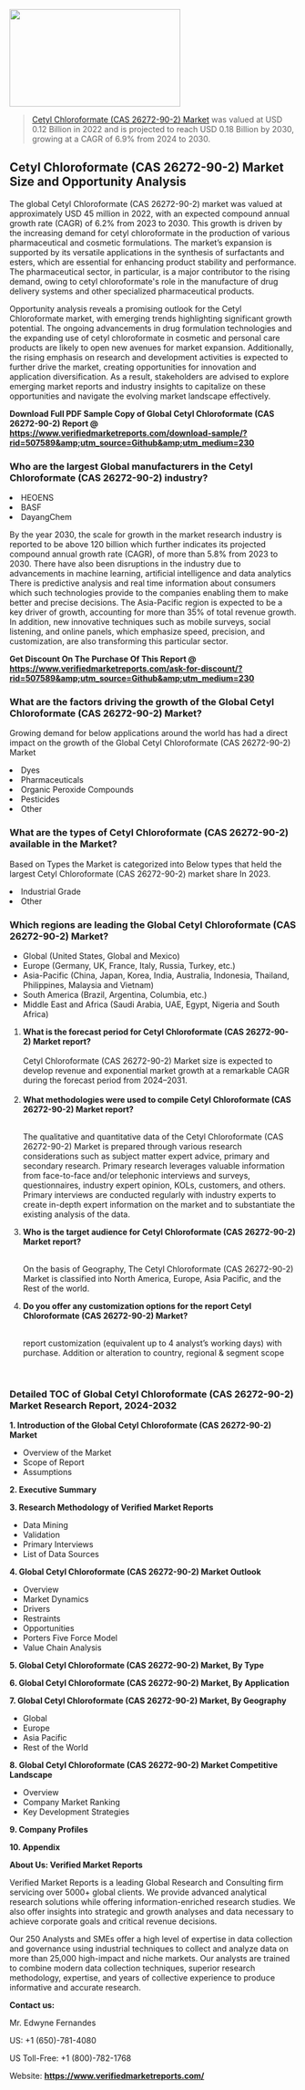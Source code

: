 <img src="https://ffe5etoiles.com/wp-content/uploads/2024/12/MST1-300x171.png" alt="" width="300" height="171" class="alignnone size-medium wp-image-20088" /><blockquote><p><p><a href="https://www.verifiedmarketreports.com/download-sample/?rid=507589&utm_source=Github&utm_medium=230" target="_blank">Cetyl Chloroformate (CAS 26272-90-2) Market</a> was valued at USD 0.12 Billion in 2022 and is projected to reach USD 0.18 Billion by 2030, growing at a CAGR of 6.9% from 2024 to 2030.</p></blockquote><p><h2>Cetyl Chloroformate (CAS 26272-90-2) Market Size and Opportunity Analysis</h2><p>The global Cetyl Chloroformate (CAS 26272-90-2) market was valued at approximately USD 45 million in 2022, with an expected compound annual growth rate (CAGR) of 6.2% from 2023 to 2030. This growth is driven by the increasing demand for cetyl chloroformate in the production of various pharmaceutical and cosmetic formulations. The market’s expansion is supported by its versatile applications in the synthesis of surfactants and esters, which are essential for enhancing product stability and performance. The pharmaceutical sector, in particular, is a major contributor to the rising demand, owing to cetyl chloroformate's role in the manufacture of drug delivery systems and other specialized pharmaceutical products.</p><p>Opportunity analysis reveals a promising outlook for the Cetyl Chloroformate market, with emerging trends highlighting significant growth potential. The ongoing advancements in drug formulation technologies and the expanding use of cetyl chloroformate in cosmetic and personal care products are likely to open new avenues for market expansion. Additionally, the rising emphasis on research and development activities is expected to further drive the market, creating opportunities for innovation and application diversification. As a result, stakeholders are advised to explore emerging market reports and industry insights to capitalize on these opportunities and navigate the evolving market landscape effectively.</p></p><p class=""><strong>Download Full PDF Sample Copy of Global Cetyl Chloroformate (CAS 26272-90-2) Report @ <a href="https://www.verifiedmarketreports.com/download-sample/?rid=507589&amp;utm_source=Github&amp;utm_medium=230" target="_blank">https://www.verifiedmarketreports.com/download-sample/?rid=507589&amp;utm_source=Github&amp;utm_medium=230</a></strong></p><h3 id="" class="">Who are the largest Global manufacturers in the Cetyl Chloroformate (CAS 26272-90-2) industry?</h3><p><li>HEOENS</li><li> BASF</li><li> DayangChem</li></p><div class=""><div class="" dir="" data-message-author-role="" data-message-id="" data-message-model-slug=""><div class=""><div class=""><div class=""><div class="" dir="" data-message-author-role="" data-message-id="" data-message-model-slug=""><div class=""><div class=""><p>By the year 2030, the scale for growth in the market research industry is reported to be above 120 billion which further indicates its projected compound annual growth rate (CAGR), of more than 5.8% from 2023 to 2030. There have also been disruptions in the industry due to advancements in machine learning, artificial intelligence and data analytics There is predictive analysis and real time information about consumers which such technologies provide to the companies enabling them to make better and precise decisions. The Asia-Pacific region is expected to be a key driver of growth, accounting for more than 35% of total revenue growth. In addition, new innovative techniques such as mobile surveys, social listening, and online panels, which emphasize speed, precision, and customization, are also transforming this particular sector.</p><p><strong>Get Discount On The Purchase Of This Report @&nbsp; <a href="https://www.verifiedmarketreports.com/ask-for-discount/?rid=507589&amp;utm_source=Github&amp;utm_medium=230" target="_blank">https://www.verifiedmarketreports.com/ask-for-discount/?rid=507589&amp;utm_source=Github&amp;utm_medium=230</a></strong></p></div></div></div></div></div></div></div></div><h3 id="" class="">What are the factors driving the growth of the Global Cetyl Chloroformate (CAS 26272-90-2) Market?</h3><p id="" class="">Growing demand for below applications around the world has had a direct impact on the growth of the Global Cetyl Chloroformate (CAS 26272-90-2) Market</p><p id="" class=""><li>Dyes</li><li> Pharmaceuticals</li><li> Organic Peroxide Compounds</li><li> Pesticides</li><li> Other</li></p><h3 id="" class="">What are the types of Cetyl Chloroformate (CAS 26272-90-2) available in the Market?</h3><p id="" class="">Based on Types the Market is categorized into Below types that held the largest Cetyl Chloroformate (CAS 26272-90-2) market share In 2023.</p><p id="" class=""><li>Industrial Grade</li><li> Other</li></p><h3 id="" class="">Which regions are leading the Global Cetyl Chloroformate (CAS 26272-90-2) Market?</h3><ul><li>Global (United States, Global and Mexico)</li><li>Europe (Germany, UK, France, Italy, Russia, Turkey, etc.)</li><li>Asia-Pacific (China, Japan, Korea, India, Australia, Indonesia, Thailand, Philippines, Malaysia and Vietnam)</li><li>South America (Brazil, Argentina, Columbia, etc.)</li><li>Middle East and Africa (Saudi Arabia, UAE, Egypt, Nigeria and South Africa)</li></ul><p><ol><li><strong>What is the forecast period for Cetyl Chloroformate (CAS 26272-90-2) Market report?<br /></strong><br /><span data-sheets-root="1" data-sheets-value="{&quot;1&quot;:2,&quot;2&quot;:&quot;XXXX size is expected to develop revenue and exponential market growth at a remarkable CAGR during the forecast period from 2024&ndash;2030.&quot;}" data-sheets-userformat="{&quot;2&quot;:12674,&quot;4&quot;:{&quot;1&quot;:2,&quot;2&quot;:16776960},&quot;10&quot;:2,&quot;11&quot;:0,&quot;15&quot;:&quot;Arial&quot;,&quot;16&quot;:12}">Cetyl Chloroformate (CAS 26272-90-2) Market size is expected to develop revenue and exponential market growth at a remarkable CAGR during the forecast period from 2024&ndash;2031.</span><br /><br /></li><li><strong>What methodologies were used to compile Cetyl Chloroformate (CAS 26272-90-2) Market report?<br /><br /></strong><p>The qualitative and quantitative data of the&nbsp;Cetyl Chloroformate (CAS 26272-90-2) Market is prepared through various research considerations such as subject matter expert advice, primary and secondary research. Primary research leverages valuable information from face-to-face and/or telephonic interviews and surveys, questionnaires, industry expert opinion, KOLs, customers, and others. Primary interviews are conducted regularly with industry experts to create in-depth expert information on the market and to substantiate the existing analysis of the data.&nbsp;</p></li><li><strong>Who is the target audience for Cetyl Chloroformate (CAS 26272-90-2) Market report?<br /><br /></strong><p>On the basis of Geography, The&nbsp;Cetyl Chloroformate (CAS 26272-90-2) Market is classified into North America, Europe, Asia Pacific, and the Rest of the world.</p></li><li><strong>Do you offer any customization options for the report Cetyl Chloroformate (CAS 26272-90-2) Market?<br /><br /></strong><p>report customization (equivalent up to 4 analyst&rsquo;s working days) with purchase. Addition or alteration to country, regional &amp; segment scope</p><p>&nbsp;</p></li></ol></p><h3 id="" class="">Detailed TOC of Global Cetyl Chloroformate (CAS 26272-90-2) Market Research Report, 2024-2032</h3><p id="" class=""><strong>1. Introduction of the Global Cetyl Chloroformate (CAS 26272-90-2) Market</strong></p><ul><li>Overview of the Market</li><li>Scope of Report</li><li>Assumptions</li></ul><p id="" class=""><strong>2. Executive Summary</strong></p><p id="" class=""><strong>3. Research Methodology of&nbsp;Verified Market Reports</strong></p><ul><li>Data Mining</li><li>Validation</li><li>Primary Interviews</li><li>List of Data Sources</li></ul><p id="" class=""><strong>4. Global Cetyl Chloroformate (CAS 26272-90-2) Market Outlook</strong></p><ul><li>Overview</li><li>Market Dynamics</li><li>Drivers</li><li>Restraints</li><li>Opportunities</li><li>Porters Five Force Model</li><li>Value Chain Analysis</li></ul><p id="" class=""><strong>5. Global Cetyl Chloroformate (CAS 26272-90-2) Market, By&nbsp;Type</strong></p><p id="" class=""><strong>6. Global Cetyl Chloroformate (CAS 26272-90-2) Market, By Application</strong></p><p id="" class=""><strong>7. Global Cetyl Chloroformate (CAS 26272-90-2) Market, By Geography</strong></p><ul><li>Global</li><li>Europe</li><li>Asia Pacific</li><li>Rest of the World</li></ul><p id="" class=""><strong>8. Global Cetyl Chloroformate (CAS 26272-90-2) Market Competitive Landscape</strong></p><ul><li>Overview</li><li>Company Market Ranking</li><li>Key Development Strategies</li></ul><p id="" class=""><strong>9. Company Profiles</strong></p><p id="" class=""><strong>10. Appendix</strong></p><p id="" class=""><strong>About Us: Verified Market Reports</strong></p><p id="" class="">Verified Market Reports is a leading Global Research and Consulting firm servicing over 5000+ global clients. We provide advanced analytical research solutions while offering information-enriched research studies. We also offer insights into strategic and growth analyses and data necessary to achieve corporate goals and critical revenue decisions.</p><p id="" class="">Our 250 Analysts and SMEs offer a high level of expertise in data collection and governance using industrial techniques to collect and analyze data on more than 25,000 high-impact and niche markets. Our analysts are trained to combine modern data collection techniques, superior research methodology, expertise, and years of collective experience to produce informative and accurate research.</p><p id="" class=""><strong>Contact us:</strong></p><p id="" class="">Mr. Edwyne Fernandes</p><p id="" class="">US: +1 (650)-781-4080</p><p id="" class="">US Toll-Free: +1 (800)-782-1768</p><p id="" class="">Website: <a target="" data-test-app-aware-link=""><strong>https://www.verifiedmarketreports.com/</strong></a></p>

